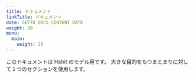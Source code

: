 ```yaml
---
title: ドキュメント
linkTitle: ドキュメント
date: GETTO_DOCS_CONTENT_DATE
weight: 20
menu:
  main:
    weight: 20
---
```


このドキュメントは Habit のモデル用です。
大きな目的をもつまとまりに対して１つのセクションを使用します。
